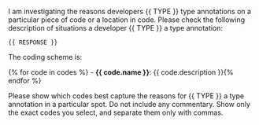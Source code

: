 I am investigating the reasons developers {{ TYPE }} type annotations on  a particular piece of code or a location in code.
Please check the following description of situations a developer {{ TYPE }} a type annotation:

```
{{ RESPONSE }}
```

The coding scheme is:

{% for code in codes %} - **{{ code.name }}**: {{ code.description }}{% endfor %}

Please show which codes best capture the reasons for {{ TYPE }}  a type annotation in a particular spot.
Do not include any commentary.
Show only the exact codes you select, and separate them only with commas.
